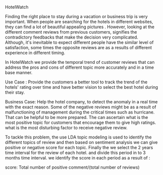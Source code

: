 HotelWatch

Finding the right place to stay during a vacation or business trip is very important. When people are searching for the hotels in different websites, they can find a lot of  beautiful appealing pictures . However, looking at the different comment reviews from previous customers, signifies the contradictory feedbacks that make the decision very complicated. Although,  it's inevitable to expect different people have the similar level of satisfaction, some times the opposite reviews are as a results of  different experience in different timing.

In HotelWatch we provide the temporal trend of customer reviews that can address the pros and cons of different topic more accurately and in a time base manner.

Use Case :
Provide the customers a better tool to track the trend of the hotels' rating over time and have better vision to select the best hotel during their stay.

Business Case:
Help the hotel company, to detect the anomaly in a real time with the exact reason. Some of the negative reviews might be as a result of malfunctioning of management during the critical times such as hurricane. That can be helpful to be more prepared.
The can ascertain what is the most positive topic for customers that encourage them to give high ratings. what is the most disturbing factor to receive negative review.

To tackle this problem, the use LDA topic modeling is used to identify the different topics of review and then based on sentiment analysis we can give positive or negative score for each topic.
Finally the we select the 2 years time interval for the review of each hotel. and divide this period in to 3 months time interval. we identify the score in each period as a result of :

score: Total number of positive comment/(total number of reviews)



